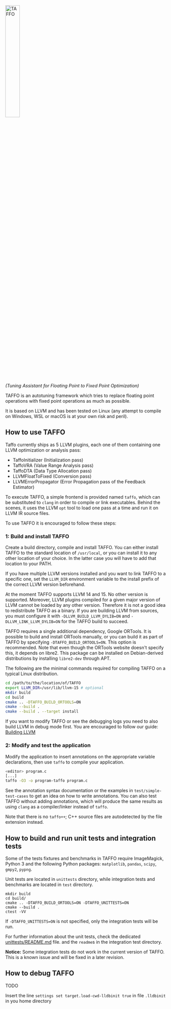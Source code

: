 <img src="doc/logo/TAFFO-logo-black.png" alt="TAFFO" width=30%>

*(Tuning Assistant for Floating Point to Fixed Point Optimization)*

TAFFO is an autotuning framework which tries to replace floating point operations with fixed point operations as much as possible.

It is based on LLVM and has been tested on Linux (any attempt to compile on Windows, WSL or macOS is at your own risk and peril).

## How to use TAFFO

Taffo currently ships as 5 LLVM plugins, each one of them containing one LLVM optimization or analysis pass:

 - TaffoInitializer (Initialization pass)
 - TaffoVRA (Value Range Analysis pass)
 - TaffoDTA (Data Type Allocation pass)
 - LLVMFloatToFixed (Conversion pass)
 - LLVMErrorPropagator (Error Propagation pass of the Feedback Estimator)

To execute TAFFO, a simple frontend is provided named `taffo`, which can be substituted to `clang` in order to compile or link executables.
Behind the scenes, it uses the LLVM `opt` tool to load one pass at a time and run it on LLVM IR source files.

To use TAFFO it is encouraged to follow these steps:

### 1: Build and install TAFFO

Create a build directory, compile and install TAFFO.
You can either install TAFFO to the standard location of `/usr/local`, or you can install it to any other location of your choice.
In the latter case you will have to add that location to your PATH.

If you have multiple LLVM versions installed and you want to link TAFFO to a specific one, set the `LLVM_DIR` environment variable to the install prefix of the correct LLVM version beforehand.

At the moment TAFFO supports LLVM 14 and 15. No other version is supported.
Moreover, LLVM plugins compiled for a given major version of LLVM cannot be loaded by any other version. Therefore it is not a good idea to redistribute TAFFO as a binary.
If you are building LLVM from sources, you must configure it with `-DLLVM_BUILD_LLVM_DYLIB=ON` and `-DLLVM_LINK_LLVM_DYLIB=ON` for the TAFFO build to succeed.

TAFFO requires a single additional dependency, Google ORTools.
It is possible to build and install ORTools manually, or you can build it as part of TAFFO by specifying `-DTAFFO_BUILD_ORTOOLS=ON`.
This option is recommended.
Note that even though the ORTools website doesn't specify this, it depends on libre2.
This package can be installed on Debian-derived distributions by installing `libre2-dev` through APT.

The following are the minimal commands required for compiling TAFFO on a typical Linux distribution.

```sh
cd /path/to/the/location/of/TAFFO
export LLVM_DIR=/usr/lib/llvm-15 # optional
mkdir build
cd build
cmake .. -DTAFFO_BUILD_ORTOOLS=ON
cmake --build .
cmake --build . --target install
```

If you want to modify TAFFO or see the debugging logs you need to also build LLVM in debug mode first.
You are encouraged to follow our guide: [Building LLVM](doc/BuildingLLVM.md)

### 2: Modify and test the application

Modify the application to insert annotations on the appropriate variable declarations, then use `taffo` to compile your application.

```sh
<editor> program.c
[...]
taffo -O3 -o program-taffo program.c
```

See the annotation syntax documentation or the examples in `test/simple-test-cases` to get an idea on how to write annotations. You can also test TAFFO without adding annotations, which will produce the same results as using `clang` as a compiler/linker instead of `taffo`.

Note that there is no `taffo++`; C++ source files are autodetected by the file extension instead.

## How to build and run unit tests and integration tests

Some of the tests fixtures and benchmarks in TAFFO require ImageMagick, Python 3 and the following Python packages:
`matplotlib`, `pandas`, `scipy`, `gmpy2`, `pypng`.

Unit tests are located in `unittests` directory, while
integration tests and benchmarks are located in `test` directory.

```shell
mkdir build
cd build/
cmake .. -DTAFFO_BUILD_ORTOOLS=ON -DTAFFO_UNITTESTS=ON
cmake --build .
ctest -VV
```

If `-DTAFFO_UNITTESTS=ON` is not specified, only the integration tests will be run.

For further information about the unit tests, check the dedicated [unittests/README.md](unittests/README.md) file.
and the `readme`s in the integration test directory. 

**Notice:** Some integration tests do not work in the current version of TAFFO.
This is a known issue and will be fixed in a later revision.

## How to debug TAFFO

TODO

Insert the line `settings set target.load-cwd-lldbinit true` in file `.lldbinit` in you home directory
